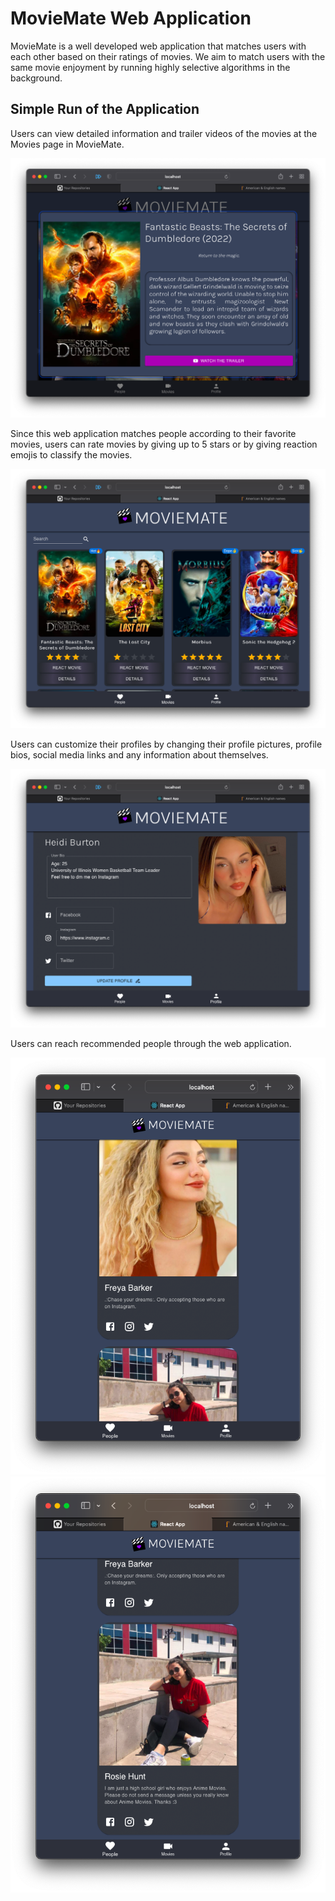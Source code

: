 # MovieMate Web Application
MovieMate is a well developed web application that matches users with each other based on their ratings of movies. We aim to match users with the same movie enjoyment by running highly selective algorithms in the background.

## Simple Run of the Application
Users can view detailed information and trailer videos of the movies at the Movies page in MovieMate.

<img src="images/movie-details.png">

Since this web application matches people according to their favorite movies, users can rate movies by giving up to 5 stars or by giving reaction emojis to classify the movies.

<img src="images/movies-page.png">

Users can customize their profiles by changing their profile pictures, profile bios, social media links and any information about themselves.

<img src="images/myprofile-page.png">

Users can reach recommended people through the web application.

<img src="images/people-page-1.png">

<img src="images/people-page-2.png">
